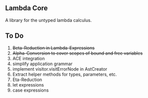 ## Lambda Core

A library for the untyped lambda calculus.

## To Do
1. ~~Beta-Reduction in Lambda-Expressions~~
1. ~~Alpha-Conversion to cover scopes of bound and free variables~~
1. ACE integration
1. simplify application grammar
1. implement visitor.visitErrorNode in AstCreator
1. Extract helper methods for types, parameters, etc.
1. Eta-Reduction
1. let expressions
1. case expressions
